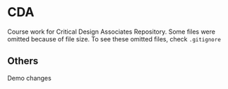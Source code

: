 # CDA
Course work for Critical Design Associates Repository. Some files were omitted because of file size. To see these omitted files, check `.gitignore`

## Others
Demo changes
